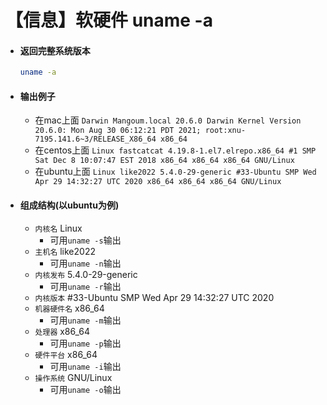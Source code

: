 # 【信息】软硬件 uname -a

- #### 返回完整系统版本
    ```bash
    uname -a
    ```

- #### 输出例子
    - 在mac上面
        `Darwin Mangoum.local 20.6.0 Darwin Kernel Version 20.6.0: Mon Aug 30 06:12:21 PDT 2021; root:xnu-7195.141.6~3/RELEASE_X86_64 x86_64`
    - 在centos上面
        `Linux fastcatcat 4.19.8-1.el7.elrepo.x86_64 #1 SMP Sat Dec 8 10:07:47 EST 2018 x86_64 x86_64 x86_64 GNU/Linux`
     - 在ubuntu上面
        `Linux like2022 5.4.0-29-generic #33-Ubuntu SMP Wed Apr 29 14:32:27 UTC 2020 x86_64 x86_64 x86_64 GNU/Linux`

- #### 组成结构(以ubuntu为例)
    - `内核名` Linux
        - 可用`uname -s`输出
    - `主机名` like2022
        - 可用`uname -n`输出
    - `内核发布` 5.4.0-29-generic
        - 可用`uname -r`输出
    - `内核版本` #33-Ubuntu SMP Wed Apr 29 14:32:27 UTC 2020
    - `机器硬件名` x86_64
        - 可用`uname -m`输出
    - `处理器` x86_64
        - 可用`uname -p`输出
    - `硬件平台` x86_64
        - 可用`uname -i`输出
    - `操作系统` GNU/Linux
        - 可用`uname -o`输出

